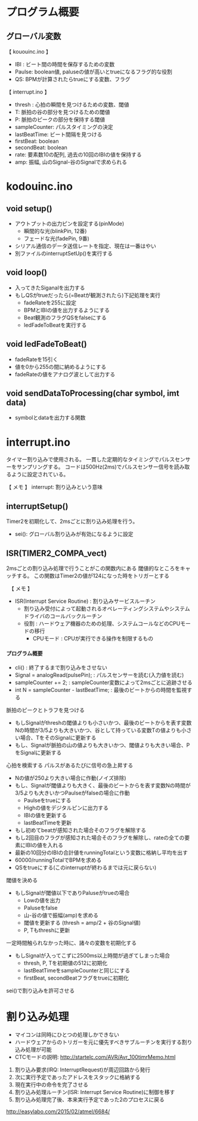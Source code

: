 # プログラム概要

## グローバル変数
【 kououinc.ino 】
- IBI : ビート間の時間を保存するための変数
- Paulse: boolean値, paluseの値が高いとtrueになるフラグ的な役割
- QS: BPMが計算されたらtrueにする変数、フラグ

【 interrupt.ino 】
- thresh : 心拍の瞬間を見つけるための変数、閾値
- T: 脈拍の谷の部分を見つけるための閾値
- P: 脈拍のピークの部分を保持する閾値
- sampleCounter: パルスタイミングの決定
- lastBeatTime: ビート間隔を見つける
- firstBeat: boolean
- secondBeat: boolean
- rate: 要素数10の配列, 過去の10回のIBIの値を保持する
- amp: 振幅, 山のSignal-谷のSignalで求められる

# kodouinc.ino

## void setup()
- アウトプットの出力ピンを設定する(pinMode)
    - 瞬間的な光(blinkPin, 12番)
    - フェードな光(fadePin, 9番)
- シリアル通信のデータ送信レートを指定、現在は一番はやい
- 別ファイルのinterruptSetUp()を実行する

## void loop()
- 入ってきたSiganalを出力する
- もしQSがtrueだったら(=Beatが観測されたら)下記処理を実行
    - fadeRateを255に設定
    - BPMとIBIの値を出力するようにする
    - Beat観測のフラグQSをfalseにする
    - ledFadeToBeatを実行する

## void ledFadeToBeat()
- fadeRateを15引く
- 値を0から255の間に納めるようにする
- fadeRateの値をアナログ波として出力する

## void sendDataToProcessing(char symbol, imt data)
- symbolとdataを出力する関数

# interrupt.ino
タイマー割り込みで使用される。
一貫した定期的なタイミングでパルスセンサーをサンプリングする。
コードは500Hz(2ms)でパルスセンサー信号を読み取るように設定されている。

【 メモ 】
interrupt: 割り込みという意味

## interruptSetup()
Timer2を初期化して、2msごとに割り込み処理を行う。

- sei(): グローバル割り込みが有効になるように設定

## ISR(TIMER2_COMPA_vect)
2msごとの割り込み処理で行うことがこの関数内にある
閾値的なところをキャッチする。
この関数はTimer2の値が124になった時をトリガーとする

　【 メモ 】
- ISR(Interrupt Service Routine) : 割り込みサービスルーチン
    - 割り込み受付によって起動されるオペレーティングシステムやシステムドライバのコールバックルーチン
    - 役割 : ハードウェア機器のための処理、システムコールなどのCPUモードの移行
        - CPUモード : CPUが実行できる操作を制限するもの
        
#### プログラム概要

- cli() : 終了するまで割り込みをさせない 
- Signal = analogRead(pulsePin); : パルスセンサーを読む(入力値を読む)
- sampleCounter += 2; : sampleCounter変数によって2msごとに追跡させる
- int N = sampleCounter - lastBeatTime; : 最後のビートからの時間を監視する

脈拍のピークとトラフを見つける

- もしSignalがthreshの閾値よりも小さいかつ、最後のビートからを表す変数Nの時間が3/5よりも大きいかつ、谷として持っている変数Tの値よりも小さい場合、TをそのSignalに更新する
- もし、Signalが脈拍の山の値よりも大きいかつ、閾値よりも大きい場合、PをSignalに更新する

心拍を検索する
パルスがあるたびに信号の急上昇する

- Nの値が250より大きい場合に作動(ノイズ排除)
- もし、Signalが閾値よりも大きく、最後のビートからを表す変数Nの時間が3/5よりも大きいかつPaulseがfalseの場合に作動
    - Paulseをtrueにする
    - Highの値をデジタルピンに出力する
    - IBIの値を更新する
    - lastBeatTimeを更新
- もし初めてbeatが感知された場合そのフラグを解除する
- もし2回目のフラグが感知された場合そのフラグを解除し、rateの全ての要素にIBIの値を入れる
- 最新の10回分のIBIの合計値をrunningTotalという変数に格納し平均を出す
- 60000/runningTotalでBPMを求める
- QSをtrueにする(このinterruptが終わるまでは元に戻らない)

閾値を決める
- もしSignalが閾値以下でありPaluseがtrueの場合
    - Lowの値を出力
    - Paluseをfalse
    - 山-谷の値で振幅(amp)を求める
    - 閾値を更新する (thresh = amp/2 + 谷のSignal値)
    - P, Tもthreshに更新

一定時間触られなかった時に、諸々の変数を初期化する
- もしSignalが入ってこずに2500ms以上時間が過ぎてしまった場合
    - thresh, P, Tを初期値の512に初期化
    - lastBeatTimeをsampleCounterと同じにする
    - firstBeat, secondBeatフラグをtrueに初期化

sei()で割り込みを許可させる
    

# 割り込み処理
- マイコンは同時にひとつの処理しかできない
- ハードウェアからのトリガーを元に優先すべきサブルーチンを実行する割り込み処理が可能
- CTCモードの説明: http://startelc.com/AVR/Avr_100timrMemo.html

1. 割り込み要求(IRQ: InterruptRequest)が周辺回路から発行
2. 次に実行予定であったアドレスをスタックに格納する
3. 現在実行中の命令を完了させる
4. 割り込み処理ルーチン(ISR: Interrupt Service Routine)に制御を移す
5. 割り込み処理完了後、本来実行予定であった2のプロセスに戻る

http://easylabo.com/2015/02/atmel/6684/
